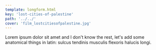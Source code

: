 ```yaml
---
template: longform.html
key: 'lost-cities-of-palestine'
path: '../../'
cover: 'film_lostcitiesofpalestine.jpg'
---
```


Lorem ipsum dolor sit amet and I don't know the rest, let's add some anatomical things in latin: sulcus tendinis musculis flexoris halucis longi.